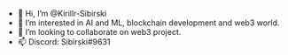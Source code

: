 - 👋 Hi, I’m @Kirillr-Sibirski
- 👀 I’m interested in AI and ML, blockchain development and web3 world.
- 💞️ I’m looking to collaborate on web3 project.
- 📫 Discord: Sibirski#9631
